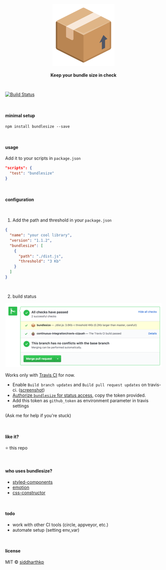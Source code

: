 <p align="center">
  <img src="https://raw.githubusercontent.com/siddharthkp/bundlesize/master/art/logo.png" height="200px"/>
  <br><br>
  <b>Keep your bundle size in check</b>
  <br>
</p>

&nbsp;

[![Build Status](https://travis-ci.org/siddharthkp/bundlesize.svg?branch=master)](https://travis-ci.org/siddharthkp/bundlesize)

&nbsp;

#### minimal setup
```
npm install bundlesize --save
```

&nbsp;

#### usage


Add it to your scripts in `package.json`

```json
"scripts": {
  "test": "bundlesize"
}
```

&nbsp;

#### configuration

&nbsp;

1) Add the path and threshold in your `package.json`


```json
{
  "name": "your cool library",
  "version": "1.1.2",
  "bundlesize": [
    {
      "path": "./dist.js",
      "threshold": "3 Kb"
    }
  ]
}
```

&nbsp;

2) build status

![build status](https://raw.githubusercontent.com/siddharthkp/bundlesize/master/art/status.png)

Works only with [Travis CI](https://travis-ci.org) for now.

- Enable `Build branch updates` and `Build pull request updates` on travis-ci. ([screenshot](https://raw.githubusercontent.com/siddharthkp/bundlesize/master/art/travis.png))
- [Authorize `bundlesize` for status access](https://github.com/login/oauth/authorize?scope=repo%3Astatus&client_id=6756cb03a8d6528aca5a), copy the token provided.
- Add this token as `github_token` as environment parameter in travis settings

(Ask me for help if you're stuck)


&nbsp;

#### like it?

:star: this repo

&nbsp;

#### who uses bundlesize?

- [styled-components](https://github.com/styled-components/styled-components)
- [emotion](https://github.com/tkh44/emotion)
- [css-constructor](https://github.com/siddharthkp/css-constructor)

&nbsp;

#### todo

- work with other CI tools (circle, appveyor, etc.)
- automate setup (setting env_var)

&nbsp;

#### license

MIT © [siddharthkp](https://github.com/siddharthkp)
